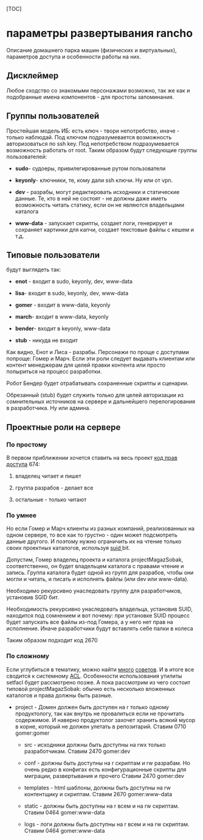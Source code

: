 [TOC]

# параметры развертывания rancho

Описание домашнего парка машин (физических и виртуальных), параметров доступа и особенности работы на них.

## Дисклеймер

Любое сходство со знакомыми персонажами возможно, так же как и подобранные имена компонентов - для простоты запоминания.

## Группы пользователей

Простейшая модель ИБ: есть ключ - твори непотребство, иначе - только наблюдай.
Под ключом подразумевается возможность авторизоваться по ssh key.
Под непотребством подразумевается возможность работать от root.
Таким образом будут следующие группы пользователей:

* **sudo**- судоеры, привилегированные рутом пользователи

* **keyonly**- ключники, те, кому дали ssh ключи. Ну или от vpn.

* **dev** - разрабы, могут редактировать исходники и статические данные. Те, кто в ней не состоят - не должны даже иметь возможность читать статику, если он не являются владельцами каталога

* **www-data** - запускает скрипты, создает логи, генерирует и сохраняет картинки для капчи, создает текстовые файлы с кешем и т.д.

## Типовые пользователи

будут выглядеть так:

* **enot** - входит в sudo, keyonly, dev, www-data

* **lisa**- входит в sudo, keyonly, dev, www-data

* **gomer** - входит в www-data, keyonly

* **march**- входит в www-data, keyonly

* **bender**- входит в keyonly, www-data

* **stub** - никуда не входит

Как видно, Енот и Лиса - разрабы.
Персонажи по проще с доступами попроще: Гомер и Марч. Если эти роли следует выдавать клиентам или контент менеджерам для целей правки контента или просто попыриться на процесс разработки.

Робот Бендер будет отрабатывать сохраненные скрипты и сценарии.

Обрезанный (stub) будет служить только для целей авторизации из сомнительных источников на сервере и дальнейшего перелогирования в разработчика. Ну или админа.

## Проектные роли на сервере

### По простому

В первом приближении хочется ставить на весь проект [код прав доступа](http://mcgrog.blogspot.ru/2013/10/blog-post_28.html) 674:

1. владелец читает и пишет

2. группа разрабов - делает все

3. остальные - только читают

### По умнее

Но если Гомер и Марч клиенты из разных компаний, реализованных на одном сервере, то все как то грустно - один может подсмотреть данные другого. И поэтому нужно ограничить их на чтение только своих проектных каталогов, используя [suid ](https://ru.wikipedia.org/wiki/Suid)bit.

Допустим, Гомер владелец проекта и каталога projectMagazSobak, соответственно, он будет владельцем каталога с правами чтение и запись. Группа каталога будет одной из групп для разрабов, чтобы они могли и читать, и писать и исполнять файлы (или dev или www-data).

Необходимо рекурсивно  унаследовать группу для разработчиков, установив SGID бит.

Необходимость рекурсивно  унаследовать владельца, установив SUID, находится под сомнением и вот почему: при установке SUID процесс будет запускать все файлы из-под Гомера, а у него нет прав на исполнение. Иначе разработчики будут вставлять себе палки в колеса

Таким образом подходит код 2670

### По сложному

Если углубиться в тематику, можно найти [много](https://toster.ru/answer?answer_id=153551#answers_list_answer) [советов](http://forum.ubuntu.ru/index.php?topic=280804.msg2210354#msg2210354). И в итоге все сводится к системному [ACL](https://wiki.archlinux.org/index.php/Access_Control_Lists_(%D0%A0%D1%83%D1%81%D1%81%D0%BA%D0%B8%D0%B9)). Особенности использования утилиты setfacl будет рассмотрено позже. А пока рассмотрим из чего состоит типовой projectMagazSobak: обычно есть несколько вложенных каталогов и права должны быть разные.

* project - Домен должен быть доступен на r только одному продуктологу, так как внутрь не провалиться если не прочитать содержимое. И наверно продуктолог захочет хранить всякий мусор в корне, который не должен улетать в репозитарий.
Ставим 0710 gomer:gomer

    * src - исходники должны быть доступны на rwx только разработчикам.
Ставим 2470 gomer:dev

    * conf - должны быть доступны на r скриптам и rw разрабам. Но очень редко в конфигах есть конфигурационные скрипты для миграции, развертывания и прочего
Ставим 2470 gomer:dev

    * templates - html шаблоны, должны быть доступны на rw контентщику и скриптам.
Ставим 2670 gomer:www-data

    * static - должны быть доступны на r всем и на rw скриптам.
Ставим 0464 gomer:www-data

    * logs - логи должны быть доступны на r всем и на rw скриптам.
Ставим 0464 gomer:www-data
